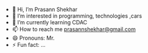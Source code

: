 - 👋 Hi, I’m Prasann Shekhar
- 👀 I’m interested in programming, technologies ,cars 
- 🌱 I’m currently learning CDAC
- 📫 How to reach me prasannshekhar@gmail.com
- 😄 Pronouns: Mr.
- ⚡ Fun fact: ...

<!---
kd1-80101/kd1-80101 is a ✨ special ✨ repository because its `README.md` (this file) appears on your GitHub profile.
You can click the Preview link to take a look at your changes.
--->
